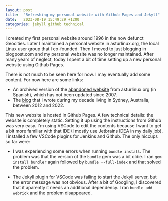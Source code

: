 ```yaml
---
layout: post
title:  "Refreshing my personal website with Github Pages and Jekyll"
date:   2023-08-19 15:49:29 +1200
categories: jekyll github technical
---
```

I created my first personal website around 1996 in the now defunct Geocities. Later I maintained a personal website in asturlinux.org, the local Linux user group that I co-founded. Then I moved to just blogging in blogpost.com and my personal website was no longer maintained. After many years of neglect, today I spent a bit of time setting up a new personal website using Github Pages.

There is not much to be seen here for now. I may eventually add some content. For now here are some links:

* An archived version of the [abandoned website][old2007] from asturlinux.org (in Spanish), which has not been updated since 2007.
* The [blog][alotroladodelpajares] that I wrote during my decade living in Sydney, Australia, between 2012 and 2022.

This new website is hosted in Github Pages. A few technical details: the website is completely static. Setting it up using the instructions from Github was very easy. I'm using VSCode to edit the contents because I want to get a bit more familiar with that IDE (I mostly use Jetbrains IDEA in my daily job). I installed a few VSCode plugins for Jenkins and Github. The only hiccups so far were:

* I was experiencing some errors when running `bundle install`. The problem was that the version of the `bundle` gem was a bit oldie. I ran `gem install bundler` again followed by `bundle --full-index` and that solved the problem.

* The Jekyll plugin for VSCode was failing to start the Jekyll server, but the error message was not obvious. After a bit of Googling, I discovered that it aparently it needs an additional dependency. I ran `bundle add webrick` and the problem disappeared.

[old2007]: /2007/
[alotroladodelpajares]: https://alotroladodelpajares.blogspot.com/
